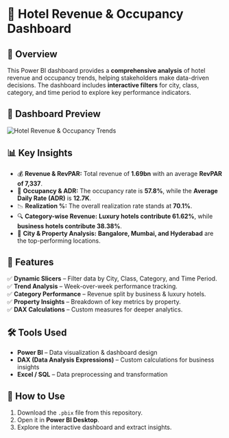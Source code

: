 # 🏨 Hotel Revenue & Occupancy Dashboard  

## 📌 Overview  
This Power BI dashboard provides a **comprehensive analysis** of hotel revenue and occupancy trends, helping stakeholders make data-driven decisions. The dashboard includes **interactive filters** for city, class, category, and time period to explore key performance indicators.  

## 📸 Dashboard Preview  
![Hotel Revenue & Occupancy Trends]()  

## 📊 Key Insights  
- 💰 **Revenue & RevPAR:** Total revenue of **1.69bn** with an average **RevPAR of 7,337**.  
- 🏨 **Occupancy & ADR:** The occupancy rate is **57.8%**, while the **Average Daily Rate (ADR)** is **12.7K**.  
- 📉 **Realization %:** The overall realization rate stands at **70.1%**.  
- 🔍 **Category-wise Revenue:** **Luxury hotels contribute 61.62%**, while **business hotels contribute 38.38%**.  
- 📍 **City & Property Analysis:** **Bangalore, Mumbai, and Hyderabad** are the top-performing locations.  

 

## 🎯 Features  
✅ **Dynamic Slicers** – Filter data by City, Class, Category, and Time Period.  
✅ **Trend Analysis** – Week-over-week performance tracking.  
✅ **Category Performance** – Revenue split by business & luxury hotels.  
✅ **Property Insights** – Breakdown of key metrics by property.  
✅ **DAX Calculations** – Custom measures for deeper analytics.  

  

## 🛠️ Tools Used  
- **Power BI** – Data visualization & dashboard design  
- **DAX (Data Analysis Expressions)** – Custom calculations for business insights  
- **Excel / SQL** – Data preprocessing and transformation  

## 🚀 How to Use  
1. Download the `.pbix` file from this repository.  
2. Open it in **Power BI Desktop**.  
3. Explore the interactive dashboard and extract insights.  

 
